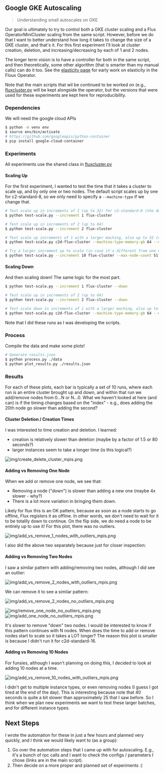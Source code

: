 ## Google GKE Autoscaling

> Understanding small autoscales on GKE

Our goal is ultimately to try to control both a GKE cluster scaling and a Flux OperatorMiniCluster scaling from the same
script. However, before we do that I want to better understand how long it takes to change the size of a GKE cluster,
and that's it. For this first experiment I'll look at cluster creation, deletion, and increasing/decreasing by each
of 1 and 2 nodes.

The longer term vision is to have a controller for both in the same script, and then 
theoretically, some other algorithm (that is smarter than my manual calls) can do it too.
See the [elasticity page](https://flux-framework.org/flux-operator/tutorials/elasticity.html) for early work
on elasticity in the Floux Operator.

Note that the main scripts that wil be continued to be worked on (e.g., [fluxcluster.py](fluxcluster.py) will
be kept alongside the operator, but the versions that were used for these experiments are kept here for
reproducibility.

### Dependencies

We will need the google cloud APIs

```bash
$ python -m venv env
$ source env/bin/activate
# https://github.com/googleapis/python-container
$ pip install google-cloud-container
```

### Experiments

All experiments use the shared class in [fluxcluster.py](fluxcluster.py)

#### Scaling Up

For the first experiment, I wanted to test the time that it takes a cluster to scale up,
and by only one or two nodes. The default script scales up by one for c2-standard-8, 
so we only need to specify a `--machine-type` if we change that.

```bash
# Test scale up in increments of 1 (up to 32) for c2-standard-8 (the default)
$ python test-scale.py --increment 1 flux-cluster

# Test scale up in increments of 2 (up to 64)
$ python test-scale.py --increment 2 flux-cluster

# Test scale up increments of 1 with a larger maching, also up to 32 (default)
$ python test-scale.py c2d-flux-cluster --machine-type-memory-gb 64 --machine-type-vcpu 16 --machine-type c2d-standard-16

# Try a larger increment up to scale (in case it's different from one node) 1,11,21,31,41,51
$ python test-scale.py --increment 10 flux-cluster --max-node-count 51
```

#### Scaling Down

And then scaling down! The same logic for the most part.

```bash
$ python test-scale.py --increment 1 flux-cluster --down

# Test scale up in increments of 2 (up to 64)
$ python test-scale.py --increment 2 flux-cluster --down

# Test scale down in increments of 1 with a larger maching, also up to 32 (default)
$ python test-scale.py c2d-flux-cluster --machine-type-memory-gb 64 --machine-type-vcpu 16 --machine-type c2d-standard-16 --down
```

Note that I did these runs as I was developing the scripts.

### Process

Compile the data and make some plots!

```bash
# Generate results.json
$ python process.py ./data
$ python plot_results.py ./results.json
```

### Results

For each of these plots, each bar is typically a set of 10 runs, where each run
is an entire cluster brought up and down, and within that run we add/remove nodes
from 0...N or N...0. What we haven't looked at here (and can) is if the timing changes
based on the "index" - e.g., does adding the 20th node go slower than adding the second?

#### Cluster Deletion / Creation Times

I was interested to time creation and deletion. I learned:

 - creation is relatively slower than deletion (maybe by a factor of 1.5 or 80 seconds?)
 - larger instances seem to take a longer time (is this logical?)

![img/create_delete_cluster_mpis.png](img/create_delete_cluster_mpis.png)


#### Adding vs Removing One Node

When we add or remove one node, we see that:

 - Removing a node ("down") is slower than adding a new one (maybe 4x slower - why?)
 - There is a lot more variation in bringing them down.
 
Likely for flux this is an OK pattern, because as soon as a node starts to go offline, Flux registers it as
offline. In other words, we don't need to wait for it to be totallly down to continue. On the flip side,
we do need a node to be entirely up to use it! For this plot, there was no outliers. 

![img/add_vs_remove_1_nodes_with_outliers_mpis.png](img/add_vs_remove_1_nodes_with_outliers_mpis.png)

I also did the above two separately because just for closer inspection:

#### Adding vs Removing Two Nodes

I saw a similar pattern with adding/removing two nodes, although I did see an outlier:

![img/add_vs_remove_2_nodes_with_outliers_mpis.png](img/add_vs_remove_2_nodes_with_outliers_mpis.png)

We can remove it to see a similar pattern:

![img/add_vs_remove_2_nodes_no_outliers_mpis.png](img/add_vs_remove_2_nodes_no_outliers_mpis.png)


![img/remove_one_node_no_outliers_mpis.png](img/remove_one_node_no_outliers_mpis.png)
![img/add_one_node_no_outliers_mpis.png](img/add_one_node_no_outliers_mpis.png)


It's slower to remove "down" two nodes. I would be interested to know if this pattern continues
with N nodes. When does the time to add or remove nodes start to scale so it takes a LOT longer?
The reason this plot is smaller is because I didn't run it for c2d-standard-16.
 
#### Adding vs Removing 10 Nodes

For funsies, although I wasn't planning on doing this, I decided to look at adding 
10 nodes at a time.

![img/add_vs_remove_10_nodes_with_outliers_mpis.png](img/add_vs_remove_10_nodes_with_outliers_mpis.png)

I didn't get to multiple instance types, or even removing nodes (I guess I got tired at the end of the
day). This is interesting because note that 40 seconds is quite a bit slower than approximately 25 that I saw before. 
So I think when we plan new experiments we want to test these larger batches, and for different instance types.


## Next Steps

I wrote the automation for these in just a few hours and planned very quickly,
and I think we would likely want to (as a group):

1. Go over the automation steps that I came up with for autoscaling. E.g., it's a bunch of rpc calls and I want to check the configs / parameters I chose (links are in the main script).
2. Then decide on a more proper and planned set of experiments :)


